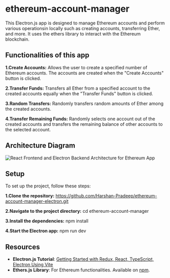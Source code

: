 # ethereum-account-manager


This Electron.js app is designed to manage Ethereum accounts and perform various operationsin locally such as creating accounts, transferring Ether, and more. It uses the ethers library to interact with the Ethereum blockchain.

## Functionalities of this app

 **1.Create Accounts:** 
        Allows the user to create a specified number of Ethereum accounts. The accounts are created when the "Create Accounts" button is clicked.
        
**2.Transfer Funds:** 
        Transfers all Ether from a specified account to the created accounts equally when the "Transfer Funds" button is clicked.
        
**3.Random Transfers:**
        Randomly transfers random amounts of Ether among the created accounts.
        
**4.Transfer Remaining Funds:**
        Randomly selects one account out of the created accounts and transfers the remaining balance of other accounts to the selected account.


## Architecture Diagram
 
![React Frontend and Electron Backend Architecture for Ethereum App](https://github.com/Harshan-Pradeep/ethereum-account-manager-electron/assets/89571794/05ac2dea-ce5b-485a-90a1-44c712c7fb97)


## Setup
To set up the project, follow these steps:

**1.Clone the repository:**
https://github.com/Harshan-Pradeep/ethereum-account-manager-electron.git

**2.Navigate to the project directory:**
cd ethereum-account-manager

**3.Install the dependencies:**
npm install

**4.Start the Electron app:**
npm run dev

## Resources

- **Electron.js Tutorial**: [Getting Started with Redux, React, TypeScript, Electron Using Vite](https://medium.com/@tweiss747/getting-started-with-redux-react-typescript-electron-using-vite-ffed63074602)
- **Ethers.js Library**: For Ethereum functionalities. Available on [npm](https://www.npmjs.com/package/ethers).








